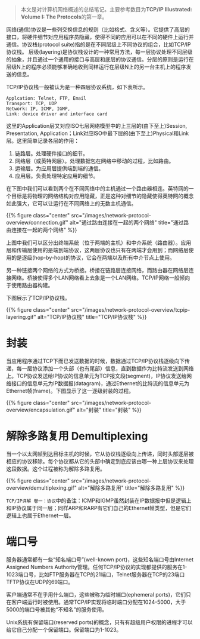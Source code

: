 > 本文是对计算机网络概述的总结笔记。主要参考数目为**TCP/IP Illustrated: Volume I: The Protocols**的第一章。

网络(通信)协议是一些列交换信息的规则（比如格式、含义等）。它提供了高层的接口，将硬件细节对应用程序员隐藏，使得不同的应用可以在不同的硬件上运行并通信。协议栈(protocol suite)指的是在不同层级上不同协议的组合，比如TCP/IP协议栈。
层级(layering)是协议栈设计的一种常用方法，每一层协议处理不同层级的抽象，并且通过一个通用的接口与高层和底层的协议通信。分层的原则是运行在层级N上的程序必须能够准确地收到同样运行在层级N上的另一台主机上的程序发送的信息。

TCP/IP协议栈一般被认为是一种四层协议系统，如下表所示。

```text
Applcation: Telnet, FTP, Email
Transport: TCP, UDP
Network: IP, ICMP, IGMP,
Link: device driver and interface card
```

这里的Application层又对应ISO七层网络模型中的上三层的(由下至上)Session, Presentation, Application；Link对应ISO中最下层的(由下至上)Physical和Link层。这里简单记录各层的作用：

1. 链路层。处理硬件接口的细节。
2. 网络层（或英特网层）。处理数据包在网络中移动的过程，比如路由。
3. 运输层。为应用层提供端到端的通信。
4. 应用层。负责处理特定应用的细节。

<!--more-->

在下图中我们可以看到两个在不同网络中的主机通过一个路由器相连。英特网的一个目标是将物理的网络结构对应用隐藏，正是这种对细节的隐藏使得英特网的概念如此强大，它可以让运行在不同网络上的无数主机通信。

{{% figure class="center" src="/images/network-protocol-overview/connection.gif" alt="通过路由连接在一起的两个网络" title="通过路由连接在一起的两个网络" %}}

上图中我们可以区分出终端系统（位于两端的主机）和中介系统（路由器）。应用层和传输层使用的是端到端协议，这两层协议也只有在两端才会用到；而网络层使用的是逐级(hop-by-hop)的协议，它会在两端以及所有中介节点上使用。

另一种链接两个网络的方式为桥接。桥接在链路层连接网络，而路由器在网络层连接网络。桥接使得多个LAN网络看上去象是一个LAN网络。TCP/IP网络一般倾向于使用路由器构建。

下图展示了TCP/IP协议栈。

{{% figure class="center" src="/images/network-protocol-overview/tcpip-layering.gif" alt="TCP/IP协议栈" title="TCP/IP协议栈" %}}

# **封装**

当应用程序通过TCP下而已发送数据的时候，数据通过TCP/IP协议栈逐级向下传递，每一层协议添加一个头部（也有尾部）信息，直到数据作为比特流发送到网络上。TCP协议发送给IP协议的信息单元为TCP报文段(segment)，IP协议发送给网络接口的信息单元为IP数据报(datagram)，通过Ethernet的比特流的信息单元为Ethernet帧(frame)。下图显示了这一逐级封装的过程。

{{% figure class="center" src="/images/network-protocol-overview/encapsulation.gif" alt="封装" title="封装" %}}




# **解除多路复用 Demultiplexing**

当一个以太网帧到达目标主机的时候，它从协议栈逐级向上传递，同时头部逐层被相应的协议移除。每个协议都从它的头部中确定到底应该由哪一种上层协议来处理这段数据。这个过程被称为解除多路复用。


{{% figure class="center" src="/images/network-protocol-overview/demultiplexing.gif" alt="解除多路复用" title="解除多路复用" %}}

`TCP/IP详解 卷一：协议`中的备注：ICMP和IGMP虽然封装在IP数据报中但是逻辑上和IP协议属于同一层；同样ARP和RARP有它们自己的Ethernet帧类型，但是它们逻辑上也属于Ethernet一层。


# **端口号**

服务器通常都有一些“知名端口号”(well-known port)，这些知名端口号由Internet Assigned Numbers Authority管理。任何TCP/IP协议的实现都提供的服务在1-1023端口号，比如FTP服务器在TCP的21端口，Telnet服务器在TCP的23端口TFTP协议在UDP的69端口。

客户端通常不在乎用什么端口，这些被称为临时端口(ephemeral ports)，它们只在客户端运行时被使用。通常TCP/IP实现将临时端口分配在1024-5000，大于5000的端口号被其他“不知名”的服务使用。

Unix系统有保留端口(reserved ports)的概念，只有有超级用户权限的进程才可以给它自己分配一个保留端口。保留端口为1-1023。
